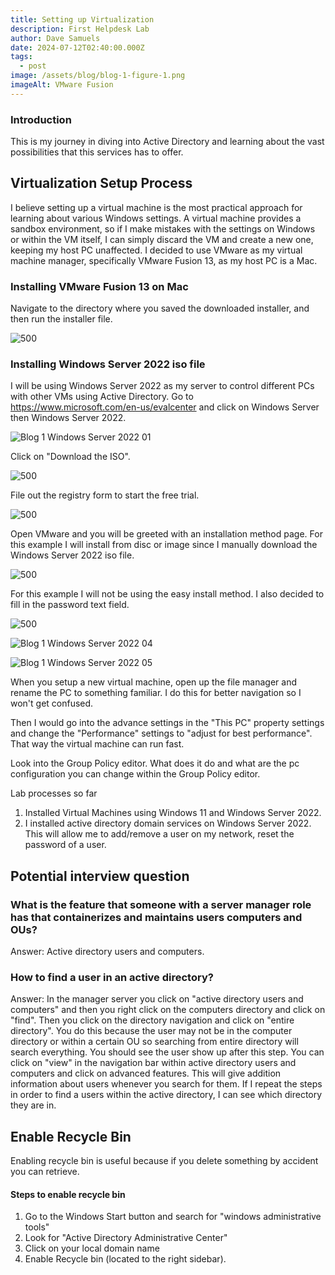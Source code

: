 ```yaml
---
title: Setting up Virtualization
description: First Helpdesk Lab
author: Dave Samuels
date: 2024-07-12T02:40:00.000Z
tags:
  - post
image: /assets/blog/blog-1-figure-1.png
imageAlt: VMware Fusion
---
```


### Introduction
This is my journey in diving into Active Directory and learning about the vast possibilities that this services has to offer.

## Virtualization Setup Process 

I believe setting up a virtual machine is the most practical approach for learning about various Windows settings. A virtual machine provides a sandbox environment, so if I make mistakes with the settings on Windows or within the VM itself, I can simply discard the VM and create a new one, keeping my host PC unaffected. I decided to use VMware as my virtual machine manager, specifically VMware Fusion 13, as my host PC is a Mac. 

### Installing VMware Fusion 13 on Mac

Navigate to the directory where you saved the downloaded installer, and then run the installer file. 

![ 500](Blog%201%20Figure%201.png%20)


### Installing Windows Server 2022 iso file

I will be using Windows Server 2022 as my server to control different PCs with other VMs using Active Directory.  Go to https://www.microsoft.com/en-us/evalcenter and click on Windows Server then Windows Server 2022.


![Blog 1 Windows Server 2022 01](Blog%201%20Windows%20Server%202022%2001.png)

Click on "Download the ISO".

![ 500](Blog%201%20Windows%20Server%202022%2002.png%20)

File out the registry form to start the free trial.

![ 500](Blog%201%20Windows%20Server%202022%2003.png%20)


Open VMware and you will be greeted with an installation method page. For this example I will install from disc or image since I manually download the Windows Server 2022 iso file.


![ 500](Blog%201%20Installation%20Method.png%20)

For this example I will not be using the easy install method. I also decided to fill in the password text field.

![ 500](VMware%20easy%20installation%20method.png%20)




![Blog 1 Windows Server 2022 04](Blog%201%20Windows%20Server%202022%2004.png)


![Blog 1 Windows Server 2022 05](Blog%201%20Windows%20Server%202022%2005.png)





When you setup a new virtual machine, open up the file manager and rename the PC to something familiar. I do this for better navigation so I won't get confused.



Then I would go into the advance settings in the "This PC" property settings and change the "Performance" settings to "adjust for best performance". That way the virtual machine can run fast.

Look into the Group Policy editor. What does it do and what are the pc configuration you can change within the Group Policy editor.

Lab processes so far

1. Installed Virtual Machines using Windows 11 and Windows Server 2022.
2. I installed active directory domain services on Windows Server 2022. This will allow me to add/remove a user on my network, reset the password of a user.

## Potential interview question

### What is the feature that someone with a server manager role has that containerizes and maintains users computers and OUs?

Answer: Active directory users and computers.

### How to find a user in an active directory?

Answer: In the manager server you click on "active directory users and computers" and then you right click on the computers directory and click on "find". Then you click on the directory navigation and click on "entire directory". You do this because the user may not be in the computer directory or within a certain OU so searching from entire directory will search everything. You should see the user show up after this step. 
You can click on "view" in the navigation bar within active directory users and computers and click on advanced features. This will give addition information about users whenever you search for them. If I repeat the steps in order to find a users within the active directory, I can see which directory they are in.



## Enable Recycle Bin
Enabling recycle bin is useful because if you delete something by accident you can retrieve. 

#### Steps to enable recycle bin
1. Go to the Windows Start button and search for "windows administrative tools"
2. Look for "Active Directory Administrative Center"
3. Click on your local domain name
4. Enable Recycle bin (located to the right sidebar).
